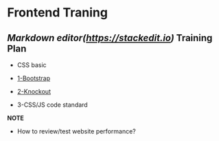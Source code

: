  Frontend Traning
=====================
*Markdown editor(https://stackedit.io)*
Training Plan
---------
- CSS basic

- [1-Bootstrap](./1-Bootstrap.md)

- [2-Knockout](./2-knockout.md)

- 3-CSS/JS code standard


**NOTE**
- How to review/test website performance?

